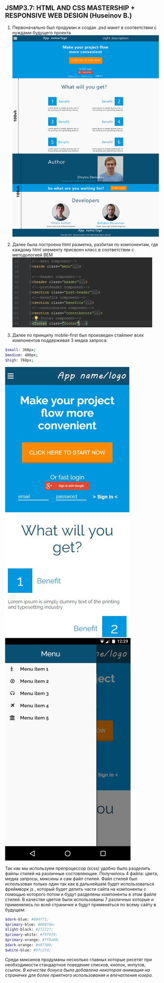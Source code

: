 ## JSMP3.7: HTML AND CSS MASTERSHIP + RESPONSIVE WEB DESIGN (Huseinov B.)
1. Первоначально был продуман и создан .psd макет в соответствии с нуждами будущего проекта
![design](ment_landing.png)

2. Далее была построена html разметка, разбитая по компонентам, где каждому html элементу присвоен класс в соответствии с методологией BEM
![components](components.JPG)

3. Далее по принципу mobile-first был произведен стайлинг всех компонентов поддерживая 3 медиа запроса:
```sh
$small: 360px;
$medium: 480px;
$high: 768px;
```
![mobile-view](mobile-view.JPG)
![menu-view](menu-view.JPG)

Так как мы используем препроцессор (scss) удобно было разделить файлы стилей на различные состовляющие. Получилось 4 файла: цвета, медиа запросы, миксины и сам файл стилей. Файл стилей был использован только один так как в дальнейшем будет использоваться фреймворк js , который будет делить части сайта на компоненты с помощью которого потом и будут разделены компоненты в этом файле стилей.
В качестве цветов были использованы 7 различных которые и применялись по всей страничке и будут применяться по всему сайту в будущем:
```sh
$dark-blue: #094f71;
$primary-blue: #0097de;
$light-black: #272727;
$primary-white: #f9f9f9;
$primary-orange: #ff8a00;
$dark-orange: #e97300;
$white-blue: #9fc2fd;
```

Среди миксинов продуманы несколько главных которые ресетят при необходимости стандартное поведение списков, кнопок, инпутов, ссылок.
*В качестве бонуса была добавлена некоторая анимация на страничке для более приятного использования и впечатления юзера.*